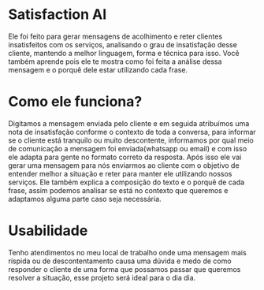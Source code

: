 # Satisfaction AI

Ele foi feito para gerar mensagens de acolhimento e reter clientes insatisfeitos com os serviços, analisando o grau de insatisfação desse cliente, mantendo a melhor linguagem, forma e técnica para isso. Você também aprende pois ele te mostra como foi feita a análise dessa mensagem e o porquê dele estar utilizando cada frase.

# Como ele funciona?

Digitamos a mensagem enviada pelo cliente e em seguida atribuímos uma nota de insatisfação conforme o contexto de toda a conversa, para informar se o cliente está tranquilo ou muito descontente, informamos por qual meio de comunicação a mensagem foi enviada(whatsapp ou email) e com isso ele adapta para gente no formato correto da resposta. Após isso ele vai gerar uma mensagem para nós enviarmos ao cliente com o objetivo de entender melhor a situação e reter para manter ele utilizando nossos serviços. Ele também explica a composição do texto e o porquê de cada frase, assim podemos analisar se está no contexto que queremos e adaptamos alguma parte caso seja necessária.

# Usabilidade

Tenho atendimentos no meu local de trabalho onde uma mensagem mais ríspida ou de descontentamento causa uma dúvida e medo de como responder o cliente de uma forma que possamos passar que queremos resolver a situação, esse projeto será ideal para o dia dia.
